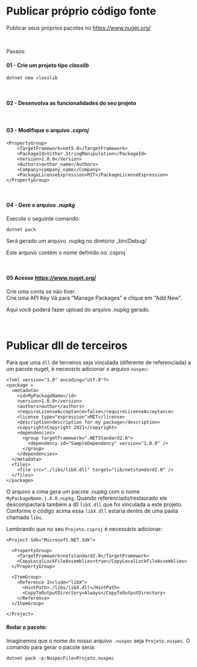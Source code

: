 # Publicar próprio código fonte

Publicar seus próprios pacotes no <https://www.nuget.org/>

<br>

Passos:

#### 01 - Crie um projeto tipo _classlib_
``` 
dotnet new classlib
``` 

<br>

#### 02 - Desenvolva as funcionalidades do seu projeto

<br>

#### 03 - Modifique o arquivo _.csproj_
``` 
<PropertyGroup>
    <TargetFramework>net5.0</TargetFramework>
    <PackageId>Vithor.StringManipulation</PackageId>
    <Version>1.0.0</Version>
    <Authors>author_name</Authors>
    <Company>company_name</Company>
    <PackageLicenseExpression>MIT</PackageLicenseExpression>
</PropertyGroup>  
``` 

<br>

#### 04 - Gere o arquivo _.nupkg_
Execute o seguinte comando:
``` 
dotnet pack
```

Será gerado um arquivo .nupkg no diretório _bin/Debug/ 

Este arquivo contém o nome definido no .csproj <PackageId>

<br>

#### 05 Acesse <https://www.nuget.org/>
Crie uma conta se não tiver.  
Crie uma API Key
Vá para "Manage Packages" e clique em "Add New". 

Aqui você poderá fazer upload do arquivo .nupkg gerado.



<br>

# Publicar dll de terceiros 

Para que uma `dll` de terceiros seja vinculada (diferente de referenciada) a um pacote nuget, é necessrio adicionar o arquivo `nuspec`:

```
<?xml version="1.0" encoding="utf-8"?>
<package >
  <metadata>
    <id>MyPackageName</id>
    <version>1.0.0</version>
    <authors>author</authors>      
    <requireLicenseAcceptance>false</requireLicenseAcceptance>
    <license type="expression">MIT</license>
    <description>description for my package</description>
    <copyright>Copyright 2021</copyright>
    <dependencies>
      <group targetFramework=".NETStandard2.0">
        <dependency id="SampleDependency" version="1.0.0" />
      </group>
    </dependencies>
  </metadata>
  <files>
    <file src="./libs/libX.dll" target="lib/netstandard2.0" />
  </files>
</package>
```

O arquivo a cima gera um pacote .nupkg com o nome `MyPackageName.1.0.0.nupkg`. Quando referenciado/restaurado ele descompactará também a dll `libX.dll` que foi vinculada a este projeto. Conforme o código acima essa `libX.dll` estaria dentro de uma pasta chamada `libs`.

Lembrando que no seu `Projeto.csproj` é necessário adicionar:

```
<Project Sdk="Microsoft.NET.Sdk">

  <PropertyGroup>
    <TargetFramework>netstandard2.0</TargetFramework>   
    <CopyLocalLockFileAssemblies>true</CopyLocalLockFileAssemblies>
  </PropertyGroup>

  <ItemGroup>
    <Reference Include="libX">
      <HintPath>./libs/libX.dll</HintPath>
      <CopyToOutputDirectory>Always</CopyToOutputDirectory>
    </Reference>
  </ItemGroup>

</Project>
```

#### Rodar o pacote:
Imaginemos que o nome do nosso arquivo `.nuspec` seja `Projeto.nuspec`. O comando para gerar o pacote seria:
``` 
dotnet pack -p:NuspecFile=Projeto.nuspec
```





